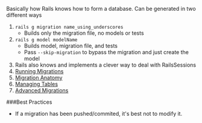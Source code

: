 Basically how Rails knows how to form a database. Can be generated in two different ways

1. `rails g migration name_using_underscores`
   * Builds only the migration file, no models or tests
2. `rails g model modelName`
   * Builds model, migration file, and tests
   * Pass `--skip-migration` to bypass the migration and just create the model
3. Rails also knows and implements a clever way to deal with RailsSessions
4. [Running Migrations][1]
5. [Migration Anatomy][2]
6. [Managing Tables][3]
7. [Advanced Migrations][4]

###Best Practices

* If a migration has been pushed/commited, it's best not to modify it.

[1]: /RailsRunningMigrations
[2]: /RailsMigrationAnatomy
[3]: /RailsManagingTables
[4]: /RailsAdvancedMigrations